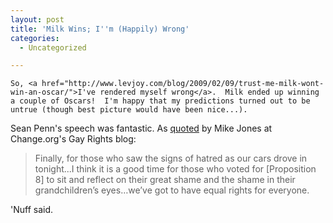 ```yaml
---
layout: post
title: 'Milk Wins; I''m (Happily) Wrong'
categories:
  - Uncategorized

---
```



    So, <a href="http://www.levjoy.com/blog/2009/02/09/trust-me-milk-wont-win-an-oscar/">I've rendered myself wrong</a>.  Milk ended up winning a couple of Oscars!  I'm happy that my predictions turned out to be untrue (though best picture would have been nice...). 

Sean Penn's speech was fantastic.  As <a href="http://gayrights.change.org/blog/view/sean_penn_weve_got_to_have_equal_rights_for_all">quoted</a> by Mike Jones at Change.org's Gay Rights blog: 

<blockquote class="posterous_medium_quote">Finally, for those who saw the signs of hatred as our cars drove in tonight...I think it is a good time for those who voted for [Proposition 8] to sit and reflect on their great shame and the shame in their grandchildren’s eyes…we’ve got to have equal rights for everyone.</blockquote>

'Nuff said.
  
